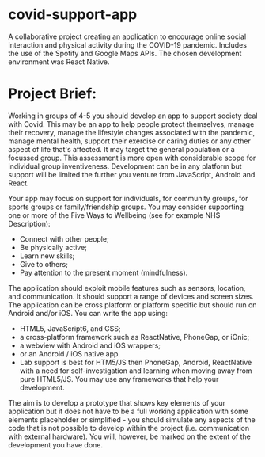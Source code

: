 # covid-support-app
A collaborative project creating an application to encourage online social interaction and physical activity during the COVID-19 pandemic. Includes the use of the Spotify and Google Maps APIs. The chosen development environment was React Native.

# Project Brief:

Working in groups of 4-5 you should develop an app to support society deal with Covid. This may be an app to help people protect themselves, manage their recovery, manage the lifestyle changes associated with the pandemic, manage mental health, support their exercise or caring duties or any other aspect of life that's affected. It may target the general population or a focussed group. This assessment is more open with considerable scope for individual group inventiveness. Development can be in any platform but support will be limited the further you venture from JavaScript, Android and React.

Your app may focus on support for individuals, for community groups, for sports groups or family/friendship groups. You may consider supporting one or more of the Five Ways to Wellbeing (see for example NHS Description):

- Connect with other people;
- Be physically active;
- Learn new skills;
- Give to others;
- Pay attention to the present moment (mindfulness).

The application should exploit mobile features such as sensors, location, and communication. It should support a range of devices and screen sizes. The application can be cross platform or platform specific but should run on Android and/or iOS. You can write the app using:

- HTML5, JavaScript6, and CSS;
- a cross-platform framework such as ReactNative, PhoneGap, or iOnic;
- a webview with Android and iOS wrappers;
- or an Android / iOS native app.
- Lab support is best for HTM5/JS then PhoneGap, Android, ReactNative with a need for self-investigation and learning when moving away from pure HTML5/JS. You may use any frameworks that help your development.  

The aim is to develop a prototype that shows key elements of your application but it does not have to be a full working application with some elements placeholder or simplified - you should simulate any aspects of the code that is not possible to develop within the project (i.e. communication with external hardware). You will, however, be marked on the extent of the development you have done.
